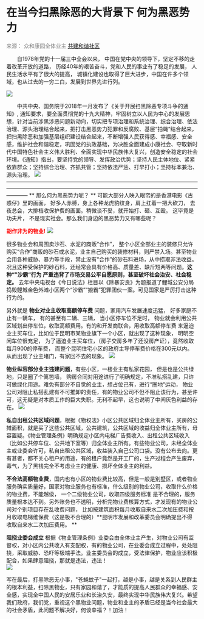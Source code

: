 # 在当今扫黑除恶的大背景下 何为黑恶势力  #  

<font color=gray >来源： 众和康园全体业主</font>    [ 共建和谐社区](http://www.mps.gov.cn/)  

&ensp;&ensp;&ensp;&ensp;自1978年党的十一届三中全会以来， 中国在党中央的领导下，坚定不移的走着改革开放的道路， 历经40年的艰苦奋斗，党和人民的事业有了稳足的发展， 人民生活水平有了很大的提高， 城镇化建设也取得了巨大进步，中国在许多个领域，也从过去的一穷二白，发展到世界先进行列。


![](https://github.com/rainfly234/web/blob/master/a.jpg?raw=true)  


&ensp;&ensp;&ensp;&ensp;中共中央、国务院于2018年一月发布了《关于开展扫黑除恶专项斗争的通知》, 通知要求，要全面贯彻党的十九大精神，牢固树立以人民为中心的发展思想，针对当前涉黑涉恶问题新动向，切实把专项治理和系统治理、综合治理、依法治理、源头治理结合起来，把打击黑恶势力犯罪和反腐败、基层“拍蝇”结合起来，把扫黑除恶和加强基层组织建设结合起来，不断增强人民获得感、幸福感、安全感，维护社会和谐稳定，巩固党的执政基础，为决胜全面建成小康社会、夺取新时代中国特色社会主义伟大胜利、全面实现中华民族伟大复兴，创造安全稳定的社会环境。《通知》指出，要坚持党的领导、发挥政治优势；坚持人民主体地位、紧紧依靠群众；坚持综合治理、齐抓共管；坚持依法严惩、打早打小；坚持标本兼治、源头治理。 
   ![](https://github.com/rainfly234/web/blob/master/b.jpg?raw=true)
————————————————————————————————————————————————————————————————————————————
**  那么何为黑恶势力呢？  **
可能大部分人映入眼帘的是香港电影《古惑仔》里的画面， 好多人赤膊，身上各种龙虎豹纹身，肩上扛着一把大砍刀， 去夜总会，大排档收保护费的画面。稍微谈不妥，就开始打、砸、互殴。  这毕竟是功夫片， 不是现实社会。那么我们身边的黑恶势力又有哪些呢？  

<font color=red >**胡作非为的物业!**</font>
![](https://github.com/rainfly234/web/blob/master/c.jpg?raw=true)

很多物业会和周围卖沙石、水泥的商贩“合作”， 整个小区全部业主的装修只允许购买“合作”商贩的砂石或水泥，业主自己购买的装修材料，则严禁入场。甚至物业会用各种威胁、暴力等手段，禁止没有“合作”的砂石料进场，从中捞取非法收益。况且这种受保护的砂石料，还经常会具有价格高、质量差、缺斤短两等问题。**这种“”沙霸“行为 严重违背了市场交易公平自愿原则，甚至破坏社会治安、社会稳定。** 去年中央电视台《今日说法》栏目以《除暴安良》为题报道了鲤城公安分局捣毁鲤城金色外滩小区两个“沙霸”“搬霸”犯罪团伙一案。可见国家是严厉打击这种行为的。



另外就是 **物业对业主收取高额停车费** 问题，家用汽车发展速度迅猛， 好多家庭不止有一辆车， 有的甚至有二辆、三辆， 当小区停车位不足时， 物业就会利用公共区域划出停车位，收取高额费用。有的和开发商联合，用收取高额停车费 来逼迫业主买车位，比如位于昆明市某物业旗下一个小区，就出现了这种现象， 明明空闲车位很充足， 为了逼迫业主买车位，（房子交房多年了还没房产证），竟然收取每月900的停车费， 而整个昆明住宅小区的政府主导停车费价格在300元以内。从而出现了业主堵门，有家回不去的现象。
![](https://github.com/rainfly234/web/blob/master/d.jpg?raw=true)


**物业纵容部分业主违建问题**，有些小区，一楼业主有私家花园， 但是也是公共绿地，只是圈了个篱笆墙， 购房合同对用途进行了明确规定，不准私搭乱建，只许可做绿化用途。难免有部分不自觉的业主，想占位己有，进行“圈地“运动， 物业公司对阻止私搭乱建有不可推卸的责任，有的物业公司不但不阻止该行为，甚至许可，这无疑是对本质工作的巨大失职。无利不起早，这也说明了中间灰色利益的存在。
![](https://github.com/rainfly234/web/blob/master/e.jpg?raw=true)


**私自出租公共区域问题**，根据《物权法》小区公共区域归全体业主所有，买房的公摊面积，就是买了这些公共区域，公共建筑，公共区域的收益归全体业主所有，毋容置疑。《物业管理条例》明确规定小区内电梯广告费收入、出租公共区域收入（比如公共停车位、公共地下室等）归全体业主所有。有些物业公司，未经全体业主或业委会许可，私自出租公共区域，收益装入自己公司口袋。没有公布去向。更有甚者，都不关心租户的用途，有的租户竟然是开工厂的，生产过程会产生废弃，毒气，为了黑钱完全不考虑业主的健康、损坏全体业主的利益。

**不合法高额物业费**，国内也有小区的物业费比较高，但是一般是别墅区，或者物业服务确实质量好，国家对物业服务也有标准，什么级别的物业公司，收取什么价格的物业费，不能越级， 一个二级物业公司，收取四级服务标准 是不合理的，服务质量根本达不到。另外账务也不透明，分析完物业费核算方式，才发现有的物业公司对个别项目存在乱收费问题， 比如按建筑面积每月收取自来水二次加压费和按月收取电梯维保费（这是极不合理的）**昆明市发展和改革委员会明确提出不得收取自来水二次加压费用。 **

**阻挠业委会成立**
根据《物业管理条例》业委会由全体业主产生，对物业公司有监督权，对小区内公共收入有支配权，有的物业公司，在业委会成立过程中，处处阻挠，采取威胁、恐吓等极端手法。业主委员会的成立，受法律保护，物业应该积极配合，如果肆意阻挠，那就是违法，违法！  
![](https://github.com/rainfly234/web/blob/master/f.jpg?raw=true)

写在最后，打黑除恶无小事，"苍蝇蚊子"一起打，越是小事，越是关系到人民群主的根本利益，扫除黑物业，只有家园和谐了，才能质的提高人民群众的幸福感、安全感，实现全中国人民的安居乐业和长治久安，最终实现中华民族伟大复兴。希望我们政府，我们党，重视这个黑物业问题，物业和业主的矛盾已经是当今社会最大的社会矛盾，此问题不解决好，何谈幸福？！加油！
